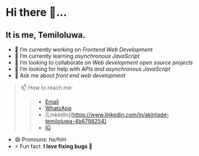 # Hi there 👋...

## It is me, Temiloluwa.

- 🔭 I’m currently working on *Frontend Web Development*
- 🌱 I’m currently learning *asynchronous JavaScript*
- 👯 I’m looking to collaborate on *Web development open source projects*
- 🤔 I’m looking for help with *APIs and asynchronous JavaScript*
- 💬 Ask me about *front end web development*
> 📫 How to reach me:
>> * [Email](mailto:akintadetemi19@gmail.com)
>> * [WhatsApp](https:api.whatsapp.com?phone=08135189838)
>> * [LinkedIn](https://www.linkedin.com/in/akintade-temiloluwa-4b6798254]
>> * [IG](https://instagram.com/temi_tenderluxe?utm_source=qr&igshid=MzNlNGNkZWQ4Mg==)
- 😄 Pronouns: _he/him_
- ⚡ Fun fact: **I love fixing bugs 🌚** 
